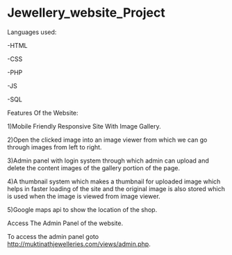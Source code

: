 # Jewellery_website_Project

Languages used:

-HTML

-CSS

-PHP

-JS

-SQL

Features Of the Website:

1)Mobile Friendly Responsive Site With Image Gallery.

2)Open the clicked image into an image viewer from which we can go through images from left to right.

3)Admin panel with login system through which admin can upload and delete the content images of the gallery
portion of the page.

4)A thumbnail system which makes a thumbnail for uploaded image which helps in faster loading of the site
and the original image is also stored which is used when the image is viewed from image viewer.

5)Google maps api to show the location of the shop.

Access The Admin Panel of the website.

To access the admin panel goto http://muktinathjewelleries.com/views/admin.php.
